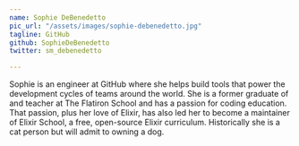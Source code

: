 ```yaml
---
name: Sophie DeBenedetto
pic_url: "/assets/images/sophie-debenedetto.jpg"
tagline: GitHub
github: SophieDeBenedetto
twitter: sm_debenedetto

---
```

Sophie is an engineer at GitHub where she helps build tools that power the development cycles of teams around the world. She is a former graduate of and teacher at The Flatiron School and has a passion for coding education. That passion, plus her love of Elixir, has also led her to become a maintainer of Elixir School, a free, open-source Elixir curriculum. Historically she is a cat person but will admit to owning a dog.